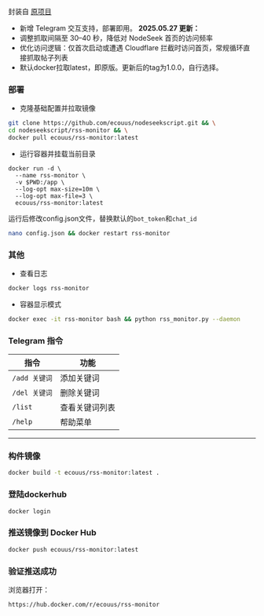 封装自 [原项目](https://github.com/dajie111/nodeseek-userscript/tree/main)
- 新增 Telegram 交互支持，部署即用。
**2025.05.27 更新：**
- 调整抓取间隔至 30–40 秒，降低对 NodeSeek 首页的访问频率
- 优化访问逻辑：仅首次启动或遭遇 Cloudflare 拦截时访问首页，常规循环直接抓取帖子列表
- 默认docker拉取latest，即原版。更新后的tag为1.0.0，自行选择。
### 部署
- 克隆基础配置并拉取镜像
```bash
git clone https://github.com/ecouus/nodeseekscript.git && \
cd nodeseekscript/rss-monitor && \
docker pull ecouus/rss-monitor:latest
```
- 运行容器并挂载当前目录
```
docker run -d \
  --name rss-monitor \
  -v $PWD:/app \
  --log-opt max-size=10m \
  --log-opt max-file=3 \
  ecouus/rss-monitor:latest
```
运行后修改config.json文件，替换默认的`bot_token`和`chat_id`
```bash
nano config.json && docker restart rss-monitor
```
### 其他
- 查看日志
```bash
docker logs rss-monitor
```
- 容器显示模式
```bash
docker exec -it rss-monitor bash && python rss_monitor.py --daemon
```

### Telegram 指令

| 指令         | 功能      |
| ---------- | ------- |
| `/add 关键词` | 添加关键词   |
| `/del 关键词` | 删除关键词   |
| `/list`    | 查看关键词列表 |
| `/help`    | 帮助菜单    |

---
### 构件镜像
```bash
docker build -t ecouus/rss-monitor:latest .
```
### 登陆dockerhub
```bash
docker login
```
### 推送镜像到 Docker Hub
```bash
docker push ecouus/rss-monitor:latest
```

### 验证推送成功
浏览器打开：
```
https://hub.docker.com/r/ecouus/rss-monitor
```
